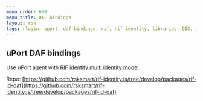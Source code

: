 ```yaml
---
menu_order: 600
menu_title: DAF bindings
layout: rsk
tags: rlogin, uport, daf-bindings, rif, rif-identity, libraries, DID, infrastructure, mobile, protocols, mvp, design, rbtc, defi, decentralized, quick-start, guides, tutorial, networks, dapps, tools, rootstock, rsk, ethereum, smart-contracts, install, get-started, how-to, mainnet, testnet, contracts, wallets, web3, crypto
---
```


## uPort DAF bindings

Use uPort agent with [RIF identity multi identity model](../../specs/#multi-identity-model)

Repo: [https://github.com/rsksmart/rif-identity.js/tree/develop/packages/rif-id-daf](https://github.com/rsksmart/rif-identity.js/tree/develop/packages/rif-id-daf)
